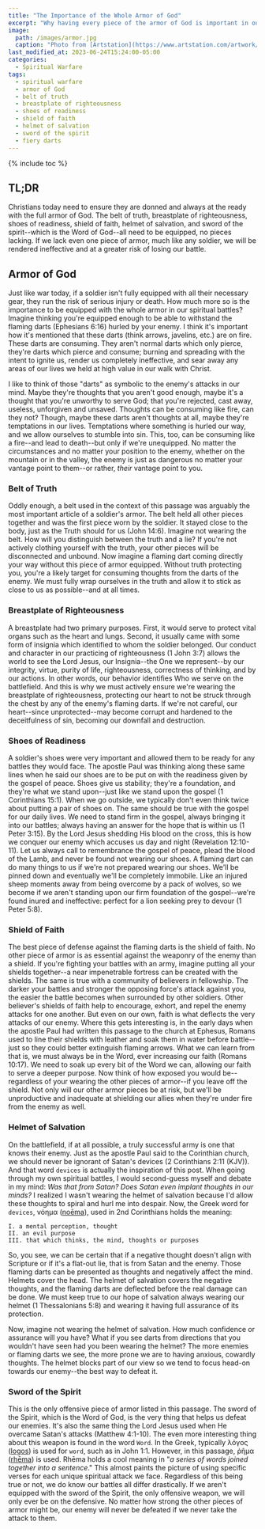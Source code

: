 ```yaml
---
title: "The Importance of the Whole Armor of God"
excerpt: "Why having every piece of the armor of God is important in our spiritual warfare."
image: 
  path: /images/armor.jpg
  caption: "Photo from [Artstation](https://www.artstation.com/artwork/xJnXOr)"
last_modified_at: 2023-06-24T15:24:00-05:00
categories:
  - Spiritual Warfare
tags: 
  - spiritual warfare
  - armor of God
  - belt of truth
  - breastplate of righteousness
  - shoes of readiness
  - shield of faith
  - helmet of salvation
  - sword of the spirit
  - fiery darts
---
```


{% include toc %}

## TL;DR
Christians today need to ensure they are donned and always at the ready with the full armor of God. The belt of truth, breastplate of righteousness, shoes of readiness, shield of faith, helmet of salvation, and sword of the spirit--which is the Word of God--all need to be equipped, no pieces lacking. If we lack even one piece of armor, much like any soldier, we will be rendered ineffective and at a greater risk of losing our battle.

## Armor of God
Just like war today, if a soldier isn't fully equipped with all their necessary gear, they run the risk of serious injury or death. How much more so is the importance to be equipped with the whole armor in our spiritual battles? Imagine thinking you're equipped enough to be able to withstand the flaming darts (Ephesians 6:16) hurled by your enemy. I think it's important how it's mentioned that these darts (think arrows, javelins, etc.) are on fire. These darts are consuming. They aren't normal darts which only pierce, they're darts which pierce and consume; burning and spreading with the intent to ignite us, render us completely ineffective, and sear away any areas of our lives we held at high value in our walk with Christ.

I like to think of those "darts" as symbolic to the enemy's attacks in our mind. Maybe they're thoughts that you aren't good enough, maybe it's a thought that you're unworthy to serve God; that you're rejected, cast away, useless, unforgiven and unsaved. Thoughts can be consuming like fire, can they not? Though, maybe these darts aren't thoughts at all, maybe they're temptations in our lives. Temptations where something is hurled our way, and we allow ourselves to stumble into sin. This, too, can be consuming like a fire--and lead to death--but only if we're unequipped. No matter the circumstances and no matter your position to the enemy, whether on the mountain or in the valley, the enemy is just as dangerous no matter your vantage point to them--or rather, *their* vantage point to you. 

### Belt of Truth
Oddly enough, a belt used in the context of this passage was arguably the most important article of a soldier's armor. The belt held all other pieces together and was the first piece worn by the soldier. It stayed close to the body, just as the Truth should for us (John 14:6). Imagine not wearing the belt. How will you distinguish between the truth and a lie? If you're not actively clothing yourself with the truth, your other pieces will be disconnected and unbound. Now imagine a flaming dart coming directly your way without this piece of armor equipped. Without truth protecting you, you're a likely target for consuming thoughts from the darts of the enemy. We must fully wrap ourselves in the truth and allow it to stick as close to us as possible--and at all times.

### Breastplate of Righteousness
A breastplate had two primary purposes. First, it would serve to protect vital organs such as the heart and lungs. Second, it usually came with some form of insignia which identified to whom the soldier belonged. Our conduct and character in our practicing of righteousness (1 John 3:7) allows the world to see the Lord Jesus, our Insignia--the One we represent--by our integrity, virtue, purity of life, righteousness, correctness of thinking, and by our actions. In other words, our behavior identifies Who we serve on the battlefield. And this is why we must actively ensure we're wearing the breastplate of righteousness, protecting our heart to not be struck through the chest by any of the enemy's flaming darts. If we're not careful, our heart--since unprotected--may become corrupt and hardened to the deceitfulness of sin, becoming our downfall and destruction. 

### Shoes of Readiness
A soldier's shoes were very important and allowed them to be ready for any battles they would face. The apostle Paul was thinking along these same lines when he said our shoes are to be put on with the readiness given by the gospel of peace. Shoes give us stability; they're a foundation, and they're what we stand upon--just like we stand upon the gospel (1 Corinthians 15:1). When we go outside, we typically don't even think twice about putting a pair of shoes on. The same should be true with the gospel for our daily lives. We need to stand firm in the gospel, always bringing it into our battles; always having an answer for the hope that is within us (1 Peter 3:15). By the Lord Jesus shedding His blood on the cross, this is how we conquer our enemy which accuses us day and night (Revelation 12:10-11). Let us always call to remembrance the gospel of peace, plead the blood of the Lamb, and never be found not wearing our shoes. A flaming dart can do many things to us if we're not prepared wearing our shoes. We'll be pinned down and eventually we'll be completely immobile. Like an injured sheep moments away from being overcome by a pack of wolves, so we become if we aren't standing upon our firm foundation of the gospel--we're found inured and ineffective: perfect for a lion seeking prey to devour (1 Peter 5:8).

### Shield of Faith
The best piece of defense against the flaming darts is the shield of faith. No other piece of armor is as essential against the weaponry of the enemy than a shield. If you're fighting your battles with an army, imagine putting all your shields together--a near impenetrable fortress can be created with the shields. The same is true with a community of believers in fellowship. The darker your battles and stronger the opposing force's attack against you, the easier the battle becomes when surrounded by other soldiers. Other believer's shields of faith help to encourage, exhort, and repel the enemy attacks for one another. But even on our own, faith is what deflects the very attacks of our enemy. Where this gets interesting is, in the early days when the apostle Paul had written this passage to the church at Ephesus, Romans used to line their shields with leather and soak them in water before battle--just so they could better extinguish flaming arrows. What we can learn from that is, we must always be in the Word, ever increasing our faith (Romans 10:17). We need to soak up every bit of the Word we can, allowing our faith to serve a deeper purpose. Now think of how exposed you would be--regardless of your wearing the other pieces of armor--if you leave off the shield. Not only will our other armor pieces be at risk, but we'll be unproductive and inadequate at shielding our allies when they're under fire from the enemy as well.

### Helmet of Salvation
On the battlefield, if at all possible, a truly successful army is one that knows their enemy. Just as the apostle Paul said to the Corinthian church, we should never be ignorant of Satan's devices (2 Corinthians 2:11 (KJV)). And that word `devices` is actually the inspiration of this post. When going through my own spiritual battles, I would second-guess myself and debate in my mind: *Was that from Satan?* *Does Satan even implant thoughts in our minds?* I realized I wasn't wearing the helmet of salvation because I'd allow these thoughts to spiral and hurl me into despair. Now, the Greek word for `devices`, νόημα ([noēma](https://www.blueletterbible.org/lexicon/g3540/kjv/tr/0-1/)), used in 2nd Corinthians holds the meaning:

```
I. a mental perception, thought
II. an evil purpose
III. that which thinks, the mind, thoughts or purposes
```

So, you see, we can be certain that if a negative thought doesn't align with Scripture or if it's a flat-out lie, that is from Satan and the enemy. Those flaming darts can be presented as thoughts and negatively affect the mind. Helmets cover the head. The helmet of salvation covers the negative thoughts, and the flaming darts are deflected before the real damage can be done. We must keep true to our hope of salvation always wearing our helmet (1 Thessalonians 5:8) and wearing it having full assurance of its protection. 

Now, imagine not wearing the helmet of salvation. How much confidence or assurance will you have? What if you see darts from directions that you wouldn't have seen had you been wearing the helmet? The more enemies or flaming darts we see, the more prone we are to having anxious, cowardly thoughts. The helmet blocks part of our view so we tend to focus head-on towards our enemy--the best way to defeat it.

### Sword of the Spirit
This is the only offensive piece of armor listed in this passage. The sword of the Spirit, which is the Word of God, is the very thing that helps us defeat our enemies. It's also the same thing the Lord Jesus used when He overcame Satan's attacks (Matthew 4:1-10). The even more interesting thing about this weapon is found in the word `Word`. In the Greek, typically λόγος ([logos](https://www.blueletterbible.org/lexicon/g3056/kjv/tr/0-1/)) is used for `word`, such as in John 1:1. However, in this passage, ῥῆμα ([rhēma](https://www.blueletterbible.org/lexicon/g4487/kjv/tr/0-1/)) is used. Rhēma holds a cool meaning in "*a series of words joined together into a sentence*." This almost paints the picture of using specific verses for each unique spiritual attack we face. Regardless of this being true or not, we do know our battles all differ drastically. If we aren't equipped with the sword of the Spirit, the only offensive weapon, we will only ever be on the defensive. No matter how strong the other pieces of armor might be, our enemy will never be defeated if we never take the attack to them. 


<script src='https://www.blueletterbible.org/assets-v3/scripts/blbToolTip/BLB_ScriptTagger-min.js' type='text/javascript'></script>
<script type='text/javascript'>
BLB.Tagger.Translation = 'NKJV';
BLB.Tagger.HyperLinks = 'all'; 
BLB.Tagger.HideTanslationAbbrev = false;
BLB.Tagger.TargetNewWindow = true;
BLB.Tagger.Style = 'par'; 
BLB.Tagger.NoSearchTagNames = '';
BLB.Tagger.NoSearchClassNames = 'noTag doNotTag'; 
</script>

